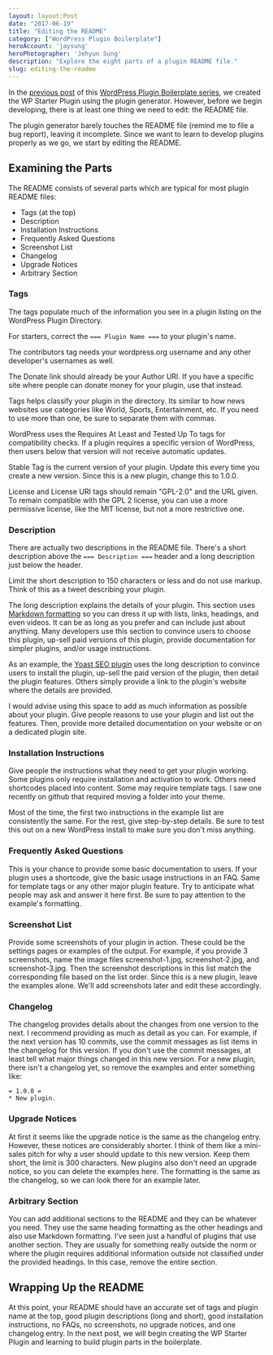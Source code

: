 ```yaml
---
layout: layout:Post
date: "2017-06-19"
title: "Editing the README"
category: ["WordPress Plugin Boilerplate"]
heroAccount: 'jaysung'
heroPhotographer: 'Jehyun Sung'
description: "Explore the eight parts of a plugin README file."
slug: editing-the-readme
---
```


In the [previous post](/post/using-plugin-generator/) of this [WordPress Plugin Boilerplate series](/post/guide-using-wordpress-plugin-boilerplate/), we created the WP Starter Plugin using the plugin generator. However, before we begin developing, there is at least one thing we need to edit: the README file.

The plugin generator barely touches the README file (remind me to file a bug report), leaving it incomplete. Since we want to learn to develop plugins properly as we go, we start by editing the README.

## Examining the Parts

The README consists of several parts which are typical for most plugin README files:

* Tags (at the top)
* Description
* Installation Instructions
* Frequently Asked Questions
* Screenshot List
* Changelog
* Upgrade Notices
* Arbitrary Section

### Tags

The tags populate much of the information you see in a plugin listing on the WordPress Plugin Directory.

For starters, correct the `=== Plugin Name ===` to your plugin's name.

The contributors tag needs your wordpress.org username and any other developer's usernames as well.

The Donate link should already be your Author URI. If you have a specific site where people can donate money for your plugin, use that instead.

Tags helps classify your plugin in the directory. Its similar to how news websites use categories like World, Sports, Entertainment, etc. If you need to use more than one, be sure to separate them with commas.

WordPress uses the Requires At Least and Tested Up To tags for compatibility checks. If a plugin requires a specific version of WordPress, then users below that version will not receive automatic updates.

Stable Tag is the current version of your plugin. Update this every time you create a new version. Since this is a new plugin, change this to 1.0.0.

License and License URI tags should remain "GPL-2.0" and the URL given. To remain compatible with the GPL 2 license, you can use a more permissive license, like the MIT license, but not a more restrictive one.

### Description

There are actually two descriptions in the README file. There's a short description above the `=== Description ===` header and a long description just below the header.

Limit the short description to 150 characters or less and do not use markup. Think of this as a tweet describing your plugin.

The long description explains the details of your plugin. This section uses [Markdown formatting](https://developer.wordpress.org/plugins/wordpress-org/how-your-readme-txt-works/#markdown) so you can dress it up with lists, links, headings, and even videos. It can be as long as you prefer and can include just about anything. Many developers use this section to convince users to choose this plugin, up-sell paid versions of this plugin, provide documentation for simpler plugins, and/or usage instructions.

As an example, the [Yoast SEO plugin](https://wordpress.org/plugins/wordpress-seo/) uses the long description to convince users to install the plugin, up-sell the paid version of the plugin, then detail the plugin features. Others simply provide a link to the plugin's website where the details are provided.

I would advise using this space to add as much information as possible about your plugin. Give people reasons to use your plugin and list out the features. Then, provide more detailed documentation on your website or on a dedicated plugin site.

### Installation Instructions

Give people the instructions what they need to get your plugin working. Some plugins only require installation and activation to work. Others need shortcodes placed into content. Some may require template tags. I saw one recently on github that required moving a folder into your theme.

Most of the time, the first two instructions in the example list are consistently the same. For the rest, give step-by-step details. Be sure to test this out on a new WordPress install to make sure you don't miss anything.

### Frequently Asked Questions

This is your chance to provide some basic documentation to users. If your plugin uses a shortcode, give the basic usage instructions in an FAQ. Same for template tags or any other major plugin feature. Try to anticipate what people may ask and answer it here first. Be sure to pay attention to the example's formatting.

### Screenshot List

Provide some screenshots of your plugin in action. These could be the settings pages or examples of the output. For example, if you provide 3 screenshots, name the image files screenshot-1.jpg, screenshot-2.jpg, and screenshot-3.jpg. Then the screenshot descriptions in this list match the corresponding file based on the list order. Since this is a new plugin, leave the examples alone. We'll add screenshots later and edit these accordingly.

### Changelog

The changelog provides details about the changes from one version to the next. I recommend providing as much as detail as you can. For example, if the next version has 10 commits, use the commit messages as list items in the changelog for this version. If you don't use the commit messages, at least tell what major things changed in this new version. For a new plugin, there isn't a changelog yet, so remove the examples and enter something like:

```astro
= 1.0.0 =
* New plugin.
```

### Upgrade Notices

At first it seems like the upgrade notice is the same as the changelog entry. However, these notices are considerably shorter. I think of them like a mini-sales pitch for why a user should update to this new version. Keep them short, the limit is 300 characters. New plugins also don't need an upgrade notice, so you can delete the examples here. The formatting is the same as the changelog, so we can look there for an example later.

### Arbitrary Section

You can add additional sections to the README and they can be whatever you need. They use the same heading formatting as the other headings and also use Markdown formatting. I've seen just a handful of plugins that use another section. They are usually for something really outside the norm or where the plugin requires additional information outside not classified under the provided headings. In this case, remove the entire section.

## Wrapping Up the README

At this point, your README should have an accurate set of tags and plugin name at the top, good plugin descriptions (long and short), good installation instructions, no FAQs, no screenshots, no upgrade notices, and one changelog entry. In the next post, we will begin creating the WP Starter Plugin and learning to build plugin parts in the boilerplate.
